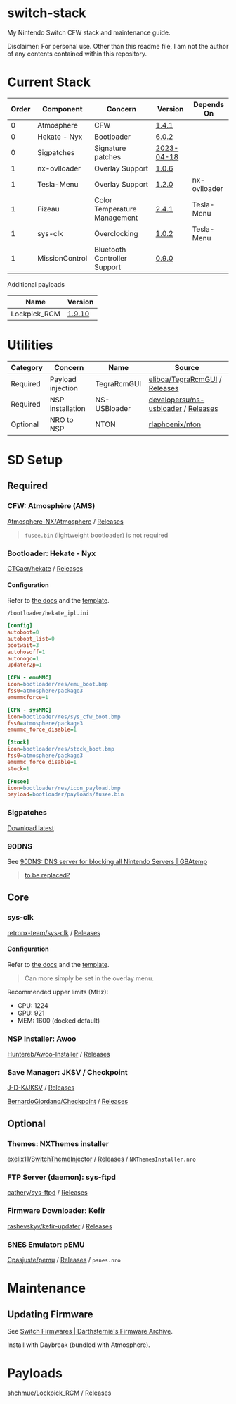 
# switch-stack

My Nintendo Switch CFW stack and maintenance guide.

Disclaimer: For personal use. Other than this readme file, I am not the author of any contents contained within this repository.

# Current Stack

| Order | Component      | Concern                      | Version                                                                   | Depends On   |
| ----- | -------------- | ---------------------------- | ------------------------------------------------------------------------- | ------------ |
| 0     | Atmosphere     | CFW                          | [1.4.1](https://github.com/Atmosphere-NX/Atmosphere/releases/tag/1.4.1)   |              |
| 0     | Hekate - Nyx   | Bootloader                   | [6.0.2](https://github.com/CTCaer/hekate/releases/tag/v6.0.2)             |              |
| 0     | Sigpatches     | Signature patches            | [2023-04-18](https://sigmapatches.coomer.party/sigpatches.zip?04.18.2023) |              |
| 1     | nx-ovlloader   | Overlay Support              | [1.0.6](https://github.com/WerWolv/nx-ovlloader/releases/tag/v1.0.6)      |              |
| 1     | Tesla-Menu     | Overlay Support              | [1.2.0](https://github.com/WerWolv/Tesla-Menu/releases/tag/v1.2.0)        | nx-ovlloader |
| 1     | Fizeau         | Color Temperature Management | [2.4.1](https://github.com/averne/Fizeau/releases/tag/v2.4.1)             | Tesla-Menu   |
| 1     | sys-clk        | Overclocking                 | [1.0.2](https://github.com/retronx-team/sys-clk/releases/tag/1.0.2)       | Tesla-Menu   |
| 1     | MissionControl | Bluetooth Controller Support | [0.9.0](https://github.com/ndeadly/MissionControl/releases/tag/v0.9.0)    |              |

Additional payloads

| Name         | Version                                                                |
| ------------ | ---------------------------------------------------------------------- |
| Lockpick_RCM | [1.9.10](https://github.com/shchmue/Lockpick_RCM/releases/tag/v1.9.10) |

# Utilities

| Category | Concern           | Name         | Source                                                                                                                   |
| -------- | ----------------- | ------------ | ------------------------------------------------------------------------------------------------------------------------ |
| Required | Payload injection | TegraRcmGUI  | [eliboa/TegraRcmGUI](https://github.com/eliboa/TegraRcmGUI) / [Releases](https://github.com/eliboa/TegraRcmGUI/releases) |
| Required | NSP installation  | NS-USBloader | [developersu/ns-usbloader](https://github.com/developersu/ns-usbloader) / [Releases](developersu/ns-usbloader/releases)  |
| Optional | NRO to NSP        | NTON         | [rlaphoenix/nton](https://github.com/rlaphoenix/nton)                                                                    |

# SD Setup

## Required

### CFW: Atmosphère (AMS)

[Atmosphere-NX/Atmosphere](https://github.com/Atmosphere-NX/Atmosphere) / [Releases](https://github.com/Atmosphere-NX/Atmosphere/releases)

> `fusee.bin` (lightweight bootloader) is not required

### Bootloader: Hekate - Nyx

[CTCaer/hekate](https://github.com/CTCaer/hekate) / [Releases](https://github.com/CTCaer/hekate/releases)

#### Configuration

Refer to [the docs](https://github.com/CTCaer/hekate#bootloader-configuration) and the [template](https://github.com/CTCaer/hekate/blob/master/res/hekate_ipl_template.ini).

`/bootloader/hekate_ipl.ini`

``` ini
[config]
autoboot=0
autoboot_list=0
bootwait=3
autohosoff=1
autonogc=1
updater2p=1

[CFW - emuMMC]
icon=bootloader/res/emu_boot.bmp
fss0=atmosphere/package3
emummcforce=1

[CFW - sysMMC]
icon=bootloader/res/sys_cfw_boot.bmp
fss0=atmosphere/package3
emummc_force_disable=1

[Stock]
icon=bootloader/res/stock_boot.bmp
fss0=atmosphere/package3
emummc_force_disable=1
stock=1

[Fusee]
icon=bootloader/res/icon_payload.bmp
payload=bootloader/payloads/fusee.bin
```

### Sigpatches

[Download latest](https://sigmapatches.coomer.party/sigpatches.zip)

### 90DNS

See [90DNS: DNS server for blocking all Nintendo Servers | GBAtemp](https://gbatemp.net/threads/90dns-dns-server-for-blocking-all-nintendo-servers.516234/)

> [to be replaced?](https://rentry.org/AvoidSwitchBan)

## Core

### sys-clk

[retronx-team/sys-clk](https://github.com/retronx-team/sys-clk) / [Releases](https://github.com/retronx-team/sys-clk/releases)

#### Configuration

Refer to [the docs](https://github.com/retronx-team/sys-clk#config) and the [template](https://github.com/retronx-team/sys-clk/blob/develop/config.ini.template).

> Can more simply be set in the overlay menu.

Recommended upper limits (MHz):

- CPU: 1224
- GPU: 921
- MEM: 1600 (docked default)

### NSP Installer: Awoo

[Huntereb/Awoo-Installer](https://github.com/Huntereb/Awoo-Installer) / [Releases](https://github.com/Huntereb/Awoo-Installer/releases)

### Save Manager: JKSV / Checkpoint

[J-D-K/JKSV](https://github.com/J-D-K/JKSV) / [Releases](https://github.com/J-D-K/JKSV/releases)

[BernardoGiordano/Checkpoint](https://github.com/BernardoGiordano/Checkpoint) / [Releases](https://github.com/BernardoGiordano/Checkpoint/releases)

## Optional

### Themes: NXThemes installer

[exelix11/SwitchThemeInjector](https://github.com/exelix11/SwitchThemeInjector) / [Releases](https://github.com/exelix11/SwitchThemeInjector/releases) / `NXThemesInstaller.nro`

### FTP Server (daemon): sys-ftpd

[cathery/sys-ftpd](https://github.com/cathery/sys-ftpd) / [Releases](https://github.com/cathery/sys-ftpd/releases)

### Firmware Downloader: Kefir

[rashevskyv/kefir-updater](https://github.com/rashevskyv/kefir-updater) / [Releases](https://github.com/rashevskyv/kefir-updater/releases)

### SNES Emulator: pEMU

[Cpasjuste/pemu](https://github.com/Cpasjuste/pemu) / [Releases](https://github.com/Cpasjuste/pemu/releases) / `psnes.nro`

# Maintenance

## Updating Firmware

See [Switch Firmwares | Darthsternie's Firmware Archive](https://darthsternie.net/switch-firmwares/).

Install with Daybreak (bundled with Atmosphere).

# Payloads

[shchmue/Lockpick_RCM](https://github.com/shchmue/Lockpick_RCM) / [Releases](https://github.com/shchmue/Lockpick_RCM/releases)
